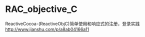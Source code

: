 # RAC_objective_C
ReactiveCocoa-(ReactiveObjC)简单使用和响应式的注册，登录实践 http://www.jianshu.com/p/a8ab04166a11
